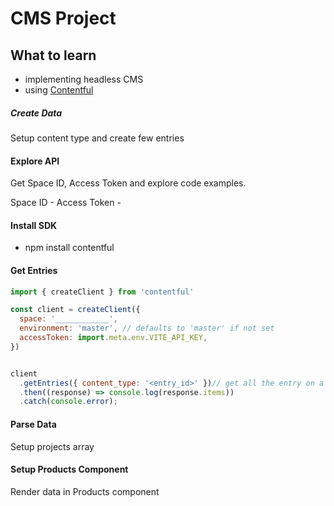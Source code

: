 # CMS Project

## What to learn

* implementing  headless CMS
* using [Contentful ](https://www.contentful.com/)


##### Create Data

Setup content type and create few entries

#### Explore API

Get Space ID, Access Token and explore code examples.

Space ID - 
Access Token - 

#### Install SDK

- npm install contentful

#### Get Entries

```js
import { createClient } from 'contentful'

const client = createClient({
  space: '____________',
  environment: 'master', // defaults to 'master' if not set
  accessToken: import.meta.env.VITE_API_KEY,
})


client
  .getEntries({ content_type: '<entry_id>' })// get all the entry on a single space
  .then((response) => console.log(response.items))
  .catch(console.error);
```


#### Parse Data

Setup projects array

#### Setup Products Component

Render data in Products component


